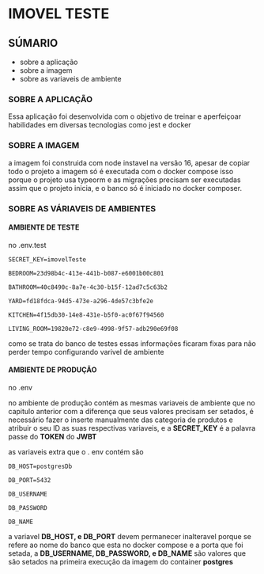 
# IMOVEL TESTE

## SÚMARIO

* sobre a aplicação
* sobre a imagem
* sobre as variaveis de ambiente


### SOBRE A APLICAÇÃO
Essa aplicação foi desenvolvida com o objetivo de treinar e aperfeiçoar habilidades em diversas tecnologias como jest e docker

### SOBRE A IMAGEM
a imagem foi construida com node instavel na versão 16, apesar de copiar todo o projeto a imagem só é executada com o docker compose isso porque o projeto usa typeorm e as migrações precisam ser executadas assim que o projeto inicia, e o banco só é iniciado no docker composer.

### SOBRE AS VÁRIAVEIS DE AMBIENTES

#### AMBIENTE DE TESTE
no .env.test

`SECRET_KEY=imovelTeste`

`BEDROOM=23d98b4c-413e-441b-b087-e6001b00c801`

`BATHROOM=40c8490c-8a7e-4c30-b15f-12ad7c5c63b2`

`YARD=fd18fdca-94d5-473e-a296-4de57c3bfe2e`

`KITCHEN=4f15db30-14e8-431e-b5f0-ac0f67f94560`

`LIVING_ROOM=19820e72-c8e9-4998-9f57-adb290e69f08`

como se trata do banco de testes essas informações ficaram fixas para não perder tempo configurando varivel de ambiente

#### AMBIENTE DE PRODUÇÃO
no .env

no ambiente de produção contém as mesmas variaveis de ambiente que no capitulo anterior com a diferença que seus valores precisam ser setados, é necessário fazer o inserte manualmente das categoria de produtos e atribuir o seu ID as suas respectivas variaveis, e a **SECRET_KEY** é a palavra passe do **TOKEN** do **JWBT**

as variaveis extra que o . env contém são

`DB_HOST=postgresDb`

`DB_PORT=5432`

`DB_USERNAME`

`DB_PASSWORD`

`DB_NAME`

a variavel **DB_HOST, e DB_PORT** devem permanecer inalteravel porque se refere ao nome do banco que esta no docker compose e a porta que foi setada, a **DB_USERNAME, DB_PASSWORD, e DB_NAME** são valores que são setados na primeira execução da imagem do container **postgres**



